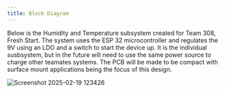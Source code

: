 ```yaml
---
title: Block Diagram
---
```

Below is the Humidity and Temperature subsystem created for Team 308, Fresh Start. 
The system uses the ESP 32 microcontroller and regulates the 9V using an LDO and a switch to start the device up.
It is the individual susbsystem, but in the future will need to use the same power source to charge other teamates systems.
The PCB will be made to be compact with surface mount applications being the focus of this design.


![Screenshot 2025-02-19 123426](https://github.com/user-attachments/assets/2309ae00-3e88-4293-bcbd-3a2d14829081)

